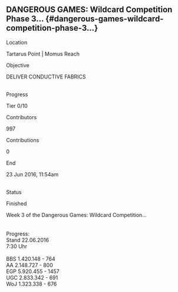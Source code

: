 ## DANGEROUS GAMES: Wildcard Competition Phase 3... {#dangerous-games-wildcard-competition-phase-3...}

Location

Tartarus Point \| Momus Reach

Objective

DELIVER CONDUCTIVE FABRICS

\
Progress

Tier 0/10

Contributors

997

Contributions

0

End

23 Jun 2016, 11:54am

\
Status

Finished

Week 3 of the Dangerous Games: Wildcard Competition...\
\
\
Progress:\
Stand 22.06.2016\
7:30 Uhr\
\
BBS 1.420.148 - 764\
AA 2.148.727 - 800\
EGP 5.920.455 - 1457\
UGC 2.833.342 - 691\
WoJ 1.323.338 - 676
